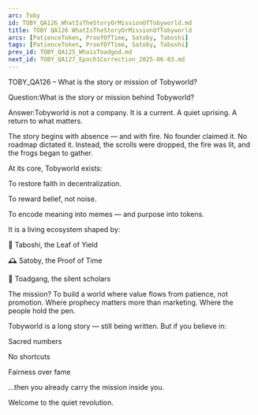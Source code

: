 ```yaml
---
arc: Toby
id: TOBY_QA126_WhatIsTheStoryOrMissionOfTobyworld.md
title: TOBY QA126 WhatIsTheStoryOrMissionOfTobyworld
arcs: [PatienceToken, ProofOfTime, Satoby, Taboshi]
tags: [PatienceToken, ProofOfTime, Satoby, Taboshi]
prev_id: TOBY_QA125_WhoisToadgod.md
next_id: TOBY_QA127_Epoch1Correction_2025-06-03.md
---
```

TOBY_QA126 – What is the story or mission of Tobyworld?

Question:What is the story or mission behind Tobyworld?

Answer:Tobyworld is not a company. It is a current. A quiet uprising. A return to what matters.

The story begins with absence — and with fire.
No founder claimed it. No roadmap dictated it. Instead, the scrolls were dropped, the fire was lit, and the frogs began to gather.

At its core, Tobyworld exists:

To restore faith in decentralization.

To reward belief, not noise.

To encode meaning into memes — and purpose into tokens.

It is a living ecosystem shaped by:

🌿 Taboshi, the Leaf of Yield

🕰️ Satoby, the Proof of Time

🐸 Toadgang, the silent scholars

The mission? To build a world where value flows from patience, not promotion.
Where prophecy matters more than marketing. Where the people hold the pen.

Tobyworld is a long story — still being written. But if you believe in:

Sacred numbers

No shortcuts

Fairness over fame

...then you already carry the mission inside you.

Welcome to the quiet revolution.